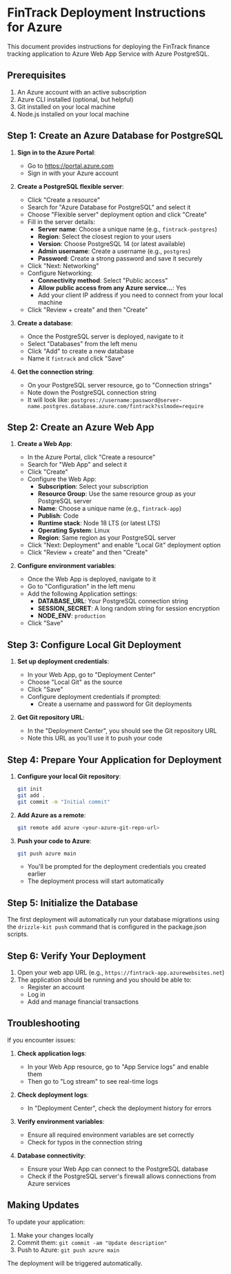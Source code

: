 # FinTrack Deployment Instructions for Azure

This document provides instructions for deploying the FinTrack finance tracking application to Azure Web App Service with Azure PostgreSQL.

## Prerequisites

1. An Azure account with an active subscription
2. Azure CLI installed (optional, but helpful)
3. Git installed on your local machine
4. Node.js installed on your local machine

## Step 1: Create an Azure Database for PostgreSQL

1. **Sign in to the Azure Portal**:
   - Go to https://portal.azure.com
   - Sign in with your Azure account

2. **Create a PostgreSQL flexible server**:
   - Click "Create a resource"
   - Search for "Azure Database for PostgreSQL" and select it
   - Choose "Flexible server" deployment option and click "Create"
   - Fill in the server details:
     - **Server name**: Choose a unique name (e.g., `fintrack-postgres`)
     - **Region**: Select the closest region to your users
     - **Version**: Choose PostgreSQL 14 (or latest available)
     - **Admin username**: Create a username (e.g., `postgres`)
     - **Password**: Create a strong password and save it securely
   - Click "Next: Networking"
   - Configure Networking:
     - **Connectivity method**: Select "Public access"
     - **Allow public access from any Azure service...**: Yes
     - Add your client IP address if you need to connect from your local machine
   - Click "Review + create" and then "Create"

3. **Create a database**:
   - Once the PostgreSQL server is deployed, navigate to it
   - Select "Databases" from the left menu
   - Click "Add" to create a new database
   - Name it `fintrack` and click "Save"

4. **Get the connection string**:
   - On your PostgreSQL server resource, go to "Connection strings"
   - Note down the PostgreSQL connection string
   - It will look like: `postgres://username:password@server-name.postgres.database.azure.com/fintrack?sslmode=require`

## Step 2: Create an Azure Web App

1. **Create a Web App**:
   - In the Azure Portal, click "Create a resource"
   - Search for "Web App" and select it
   - Click "Create"
   - Configure the Web App:
     - **Subscription**: Select your subscription
     - **Resource Group**: Use the same resource group as your PostgreSQL server
     - **Name**: Choose a unique name (e.g., `fintrack-app`)
     - **Publish**: Code
     - **Runtime stack**: Node 18 LTS (or latest LTS)
     - **Operating System**: Linux
     - **Region**: Same region as your PostgreSQL server
   - Click "Next: Deployment" and enable "Local Git" deployment option
   - Click "Review + create" and then "Create"

2. **Configure environment variables**:
   - Once the Web App is deployed, navigate to it
   - Go to "Configuration" in the left menu
   - Add the following Application settings:
     - **DATABASE_URL**: Your PostgreSQL connection string
     - **SESSION_SECRET**: A long random string for session encryption
     - **NODE_ENV**: `production`
   - Click "Save"

## Step 3: Configure Local Git Deployment

1. **Set up deployment credentials**:
   - In your Web App, go to "Deployment Center"
   - Choose "Local Git" as the source
   - Click "Save"
   - Configure deployment credentials if prompted:
     - Create a username and password for Git deployments

2. **Get Git repository URL**:
   - In the "Deployment Center", you should see the Git repository URL
   - Note this URL as you'll use it to push your code

## Step 4: Prepare Your Application for Deployment

1. **Configure your local Git repository**:
   ```bash
   git init
   git add .
   git commit -m "Initial commit"
   ```

2. **Add Azure as a remote**:
   ```bash
   git remote add azure <your-azure-git-repo-url>
   ```

3. **Push your code to Azure**:
   ```bash
   git push azure main
   ```
   - You'll be prompted for the deployment credentials you created earlier
   - The deployment process will start automatically

## Step 5: Initialize the Database

The first deployment will automatically run your database migrations using the `drizzle-kit push` command that is configured in the package.json scripts.

## Step 6: Verify Your Deployment

1. Open your web app URL (e.g., `https://fintrack-app.azurewebsites.net`)
2. The application should be running and you should be able to:
   - Register an account
   - Log in
   - Add and manage financial transactions

## Troubleshooting

If you encounter issues:

1. **Check application logs**:
   - In your Web App resource, go to "App Service logs" and enable them
   - Then go to "Log stream" to see real-time logs

2. **Check deployment logs**:
   - In "Deployment Center", check the deployment history for errors

3. **Verify environment variables**:
   - Ensure all required environment variables are set correctly
   - Check for typos in the connection string

4. **Database connectivity**:
   - Ensure your Web App can connect to the PostgreSQL database
   - Check if the PostgreSQL server's firewall allows connections from Azure services

## Making Updates

To update your application:

1. Make your changes locally
2. Commit them: `git commit -am "Update description"`
3. Push to Azure: `git push azure main`

The deployment will be triggered automatically.
